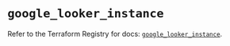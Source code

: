 # `google_looker_instance`

Refer to the Terraform Registry for docs: [`google_looker_instance`](https://registry.terraform.io/providers/hashicorp/google-beta/5.19.0/docs/resources/google_looker_instance).
